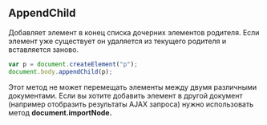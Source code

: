 ## AppendChild

Добавляет элемент в конец списка дочерних элементов родителя. Если элемент уже существует он удаляется из текущего родителя и вставляется заново.
```js
var p = document.createElement("p");
document.body.appendChild(p);
```

Этот метод не может перемещать элементы между двумя различными документами. Если вы хотите добавить элемент в другой документ (например отобразить результаты AJAX запроса) нужно использовать метод **document.importNode.**